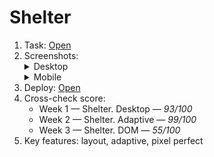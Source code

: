 # Shelter

1. Task: [Open](https://github.com/rolling-scopes-school/tasks/blob/master/stage1/stream1/shelter/README.md#shelter)  
2. Screenshots:  
    <details>
      <summary>Desktop</summary>
      <span>Main page</span>
      <img src="https://user-images.githubusercontent.com/42908323/162798862-4734441c-30d4-4da4-8729-885f3d644419.png" alt="Shelter main page" />
      <span>Our Pets page</span>
      <img src="https://user-images.githubusercontent.com/42908323/162799252-6fffadc3-a52f-40cc-88da-a754397d3a28.png" alt="Shelter our pets page" />
    </details>
    <details>
      <summary>Mobile</summary>
      <span>Main page</span>
      <img src="https://user-images.githubusercontent.com/42908323/163872102-8377cee1-8d54-4edd-86fa-d5444d20171b.png" alt="Shelter main page" />
      <span>Our Pets page</span>
      <img src="https://user-images.githubusercontent.com/42908323/163872572-727efcb3-d8bf-4bb8-ad10-a2bdab68f465.png" alt="Shelter our pets page" />
    </details>
3. Deploy: [Open](https://ablbsk-shelter.netlify.app/pages/main/)
4. Cross-check score:
   - Week 1 — Shelter. Desktop — _93/100_  
   - Week 2 — Shelter. Adaptive — _99/100_  
   - Week 3 — Shelter. DOM — _55/100_  
5. Key features: layout, adaptive, pixel perfect  

